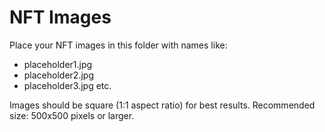 # NFT Images

Place your NFT images in this folder with names like:
- placeholder1.jpg
- placeholder2.jpg
- placeholder3.jpg
etc.

Images should be square (1:1 aspect ratio) for best results.
Recommended size: 500x500 pixels or larger.
